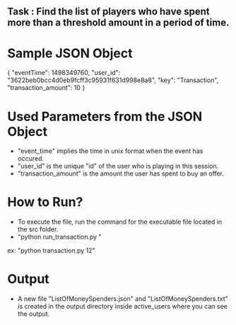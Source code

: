 ## Task : Find the list of players who have spent more than a threshold amount in a period of time.

# Sample JSON Object
{
      "eventTime": 1498349760,
      "user_id": "3622beb0bcc4d0eb9fcff3c95931f631d998e8a8",
      "key": "Transaction",
      "transaction_amount": 10
}

# Used Parameters from the JSON Object
- "event_time" implies the time in unix format when the event has occured. 
- "user_id" is the unique "id" of the user who is playing in this session.
- "transaction_amount" is the amount the user has spent to buy an offer.

# How to Run?
- To execute the file, run the command for the executable file located in the src folder.
- "python run_transaction.py <threshold amount>"

ex: "python transaction.py 12"

# Output
- A new file "ListOfMoneySpenders.json" and "ListOfMoneySpenders.txt" is created in the output directory inside active_users where you can see the output.

